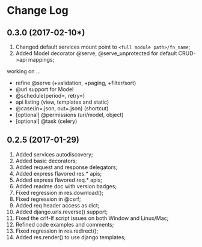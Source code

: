 Change Log
==========

0.3.0 (2017-02-10*)
-------------------
1. Changed default services mount point to `<full module path>/fn_name`;
2. Added Model decorator @serve, @serve_unprotected for default CRUD->api mappings;

working on ...

- refine @serve (+validation, +paging, +filter/sort)
- @url support for Model
- @schedule(period=, retry=)
- api listing (view, templates and static)
- @case(in=.json, out=.json) (shortcut)
- [optional] @permissions (uri/model, object)
- [optional] @task (celery)


0.2.5 (2017-01-29)
------------------
1. Added services autodiscovery;
2. Added basic decorators;
3. Added request and response delegators;
4. Added express flavored res.* apis;
5. Added express flavored req.* apis;
6. Added readme doc with version badges;
7. Fixed regression in res.download();
8. Fixed regression in @csrf;
9. Added req header access as dict;
10. Added django.urls.reverse() support;
11. Fixed the crlf-lf script issues on both Window and Linux/Mac;
12. Refined code examples and comments;
13. Fixed regression in res.redirect();
14. Added res.render() to use django templates;

